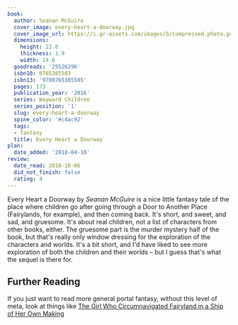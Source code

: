 ```yaml
---
book:
  author: Seanan McGuire
  cover_image: every-heart-a-doorway.jpg
  cover_image_url: https://i.gr-assets.com/images/S/compressed.photo.goodreads.com/books/1431438555l/25526296._SX98_.jpg
  dimensions:
    height: 22.0
    thickness: 1.9
    width: 14.6
  goodreads: '25526296'
  isbn10: 0765385503
  isbn13: '9780765385505'
  pages: 173
  publication_year: '2016'
  series: Wayward Children
  series_position: '1'
  slug: every-heart-a-doorway
  spine_color: '#c4ac92'
  tags:
  - fantasy
  title: Every Heart a Doorway
plan:
  date_added: '2018-04-10'
review:
  date_read: 2018-10-06
  did_not_finish: false
  rating: 4
---
```


Every Heart a Doorway by *Seanan McGuire* is a nice little fantasy tale of the place where children go after going
through a Door to Another Place (Fairylands, for example), and then coming back. It's short, and sweet, and sad, and
gruesome. It's about real children, not a list of characters from other books, either. The gruesome part is the murder
mystery half of the book, but that's really only window dressing for the exploration of the characters and worlds. It's
a bit short, and I'd have liked to see more exploration of both the children and their worlds – but I guess that's what
the sequel is there for.

## Further Reading

If you just want to read more general portal fantasy, without this level of meta, look at things like [The Girl Who
Circumnavigated Fairyland in a Ship of Her Own
Making](https://books.rixx.de/reviews/2016/the-girl-who-circumnavigated-fairyland-in-a-ship-of-her-own-making)
